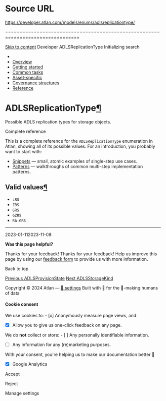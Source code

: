 # Source URL
https://developer.atlan.com/models/enums/adlsreplicationtype/

================================================================================

<!--
canonical: https://developer.atlan.com/models/enums/adlsreplicationtype/
meta-content-security-policy: object-src 'none'; base-uri 'self'; manifest-src 'self'; media-src 'self';
meta-description: Dear Developers
meta-generator: mkdocs-1.6.1, mkdocs-material-9.6.14
meta-og-description: Dear Developers
meta-og-image: https://developer.atlan.com/assets/images/social/models/enums/adlsreplicationtype.png
meta-og-image-height: 630
meta-og-image-type: image/png
meta-og-image-width: 1200
meta-og-title: ADLSReplicationType - Developer
meta-og-type: website
meta-og-url: https://developer.atlan.com/models/enums/adlsreplicationtype/
meta-twitter:card: summary_large_image
meta-twitter:description: Dear Developers
meta-twitter:image: https://developer.atlan.com/assets/images/social/models/enums/adlsreplicationtype.png
meta-twitter:title: ADLSReplicationType - Developer
meta-viewport: width=device-width,initial-scale=1
title: ADLSReplicationType - Developer
-->

[Skip to content](#adlsreplicationtype) Developer ADLSReplicationType Initializing search 

* 
* [Overview](../../..)
* [Getting started](../../../getting-started/)
* [Common tasks](../../../snippets/)
* [Asset\-specific](../../../patterns/)
* [Governance structures](../../../governance/)
* [Reference](../../../reference/)

ADLSReplicationType[¶](#adlsreplicationtype "Permanent link")
=============================================================

Possible ADLS replication types for storage objects.

Complete reference

This is a complete reference for the `ADLSReplicationType` enumeration in Atlan, showing all of its possible values. For an introduction, you probably want to start with:

* [Snippets](../../../snippets/) — small, atomic examples of single\-step use cases.
* [Patterns](../../../patterns/) — walkthroughs of common multi\-step implementation patterns.

Valid values[¶](#valid-values "Permanent link")
-----------------------------------------------

* `LRS`
* `ZRS`
* `GRS`
* `GZRS`
* `RA-GRS`

---

2023\-01\-112023\-11\-08

**Was this page helpful?**

Thanks for your feedback! Thanks for your feedback! Help us improve this page by using our [feedback form](https://docs.google.com/forms/d/e/1FAIpQLScfoq7vqEn8S4QvN0ehPp0MRy6WYK5x-okJDqD69lHgoPPWtg/viewform?usp=pp_url&entry.1800719315=/models/enums/adlsreplicationtype/) to provide us with more information. 

Back to top

[Previous ADLSProvisionState](../adlsprovisionstate/) [Next ADLSStorageKind](../adlsstoragekind/) 

Copyright © 2024 Atlan — [🍪 settings](#__consent) 
Built with 💙 for the 🤖\-making humans of data 

#### Cookie consent

We use cookies to: - [x] Anonymously measure page views, and
- [x] Allow you to give us one\-click feedback on any page.

 We do **not** collect or store: - [ ] Any personally identifiable information.
- [ ] Any information for any (re)marketing purposes.

 With your consent, you're helping us to make our documentation better 💙

- [x] Google Analytics

Accept

Reject

Manage settings

